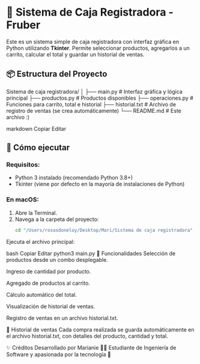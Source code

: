# 🧾 Sistema de Caja Registradora - Fruber

Este es un sistema simple de caja registradora con interfaz gráfica en Python utilizando **Tkinter**. Permite seleccionar productos, agregarlos a un carrito, calcular el total y guardar un historial de ventas.

## 📦 Estructura del Proyecto

Sistema de caja registradora/ │ ├── main.py # Interfaz gráfica y lógica principal ├── productos.py # Productos disponibles ├── operaciones.py # Funciones para carrito, total e historial ├── historial.txt # Archivo de registro de ventas (se crea automáticamente) └── README.md # Este archivo :)

markdown
Copiar
Editar

## 🚀 Cómo ejecutar

### Requisitos:
- Python 3 instalado (recomendado Python 3.8+)
- Tkinter (viene por defecto en la mayoría de instalaciones de Python)

### En macOS:

1. Abre la Terminal.
2. Navega a la carpeta del proyecto:
   ```bash
   cd "/Users/rosasdoneloy/Desktop/Mari/Sistema de caja registradora"
Ejecuta el archivo principal:

bash
Copiar
Editar
python3 main.py
🛒 Funcionalidades
Selección de productos desde un combo desplegable.

Ingreso de cantidad por producto.

Agregado de productos al carrito.

Cálculo automático del total.

Visualización de historial de ventas.

Registro de ventas en un archivo historial.txt.

📁 Historial de ventas
Cada compra realizada se guarda automáticamente en el archivo historial.txt, con detalles del producto, cantidad y total.

✨ Créditos
Desarrollado por Marianie 👩‍💻
Estudiante de Ingeniería de Software y apasionada por la tecnología 💙
